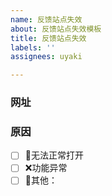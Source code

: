 ```yaml
---
name: 反馈站点失效
about: 反馈站点失效模板
title: 反馈站点失效
labels: ''
assignees: uyaki

---
```


### 网址

### 原因
<!-- 将 [ ] 改为 [x] 即为选中 -->

- [ ] 🚫无法正常打开
- [ ] ❌功能异常
- [ ] 🤔其他：
